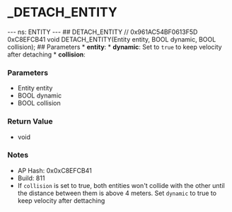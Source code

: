 # _DETACH_ENTITY

--- ns: ENTITY --- ## DETACH_ENTITY  // 0x961AC54BF0613F5D 0xC8EFCB41 void DETACH_ENTITY(Entity entity, BOOL dynamic, BOOL collision);  ## Parameters * **entity**: * **dynamic**: Set to `true` to keep velocity after detaching * **collision**:

### Parameters
* Entity entity
* BOOL dynamic
* BOOL collision

### Return Value
* void

### Notes
* AP Hash: 0x0xC8EFCB41
* Build: 811
* If `collision` is set to true, both entities won't collide with the other until the distance between them is above 4 meters.
Set `dynamic` to true to keep velocity after dettaching

